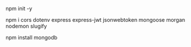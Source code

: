 npm init -y

npm i cors dotenv express express-jwt jsonwebtoken mongoose morgan nodemon slugify

npm install mongodb